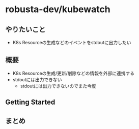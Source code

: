 # robusta-dev/kubewatch

## やりたいこと

- K8s Resourceの生成などのイベントをstdoutに出力したい

## 概要

- K8s Resourceの生成/更新/削除などの情報を外部に連携する
- stdoutには出力できない
  - stdoutには出力できないのでまた今度

## Getting Started

## まとめ

